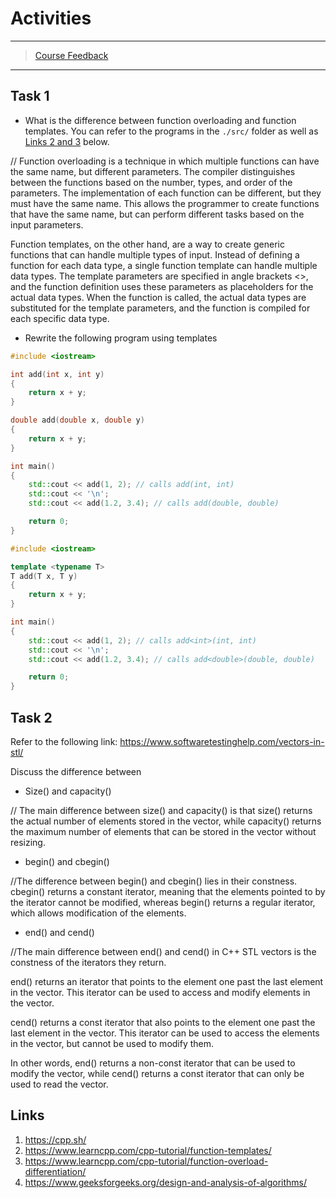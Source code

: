# Activities

---

> [Course Feedback](https://ojp.metropolia.fi/lomakkeet/1/lomake.html?code=VFQwMEZFMzktMzAwMQ==)

---

## Task 1

- What is the difference between function overloading and function templates. You can refer to the programs in the `./src/` folder as well as [Links 2 and 3](#links) below.

//
Function overloading is a technique in which multiple functions can have the same name, but different parameters. The compiler distinguishes between the functions based on the number, types, and order of the parameters. The implementation of each function can be different, but they must have the same name. This allows the programmer to create functions that have the same name, but can perform different tasks based on the input parameters.

Function templates, on the other hand, are a way to create generic functions that can handle multiple types of input. Instead of defining a function for each data type, a single function template can handle multiple data types. The template parameters are specified in angle brackets <>, and the function definition uses these parameters as placeholders for the actual data types. When the function is called, the actual data types are substituted for the template parameters, and the function is compiled for each specific data type.



- Rewrite the following program using templates

```cpp
#include <iostream>

int add(int x, int y)
{
    return x + y;
}

double add(double x, double y)
{
    return x + y;
}

int main()
{
    std::cout << add(1, 2); // calls add(int, int)
    std::cout << '\n';
    std::cout << add(1.2, 3.4); // calls add(double, double)

    return 0;
}
```
```c++
#include <iostream>

template <typename T>
T add(T x, T y)
{
    return x + y;
}

int main()
{
    std::cout << add(1, 2); // calls add<int>(int, int)
    std::cout << '\n';
    std::cout << add(1.2, 3.4); // calls add<double>(double, double)

    return 0;
}
```

## Task 2

Refer to the following link:
https://www.softwaretestinghelp.com/vectors-in-stl/

Discuss the difference between

- Size() and capacity()

// The main difference between size() and capacity() is that size() returns the actual number of elements stored in the vector, while capacity() returns the maximum number of elements that can be stored in the vector without resizing.

- begin() and cbegin()

//The difference between begin() and cbegin() lies in their constness. cbegin() returns a constant iterator, meaning that the elements pointed to by the iterator cannot be modified, whereas begin() returns a regular iterator, which allows modification of the elements.

- end() and cend()

//The main difference between end() and cend() in C++ STL vectors is the constness of the iterators they return.

end() returns an iterator that points to the element one past the last element in the vector. This iterator can be used to access and modify elements in the vector.

cend() returns a const iterator that also points to the element one past the last element in the vector. This iterator can be used to access the elements in the vector, but cannot be used to modify them.

In other words, end() returns a non-const iterator that can be used to modify the vector, while cend() returns a const iterator that can only be used to read the vector.

## Links

1. https://cpp.sh/
2. https://www.learncpp.com/cpp-tutorial/function-templates/
3. https://www.learncpp.com/cpp-tutorial/function-overload-differentiation/
4. https://www.geeksforgeeks.org/design-and-analysis-of-algorithms/
